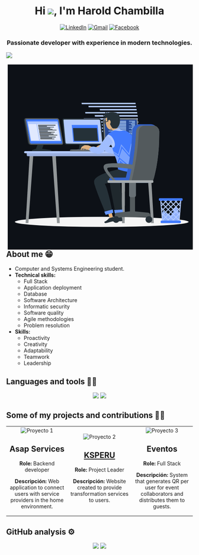 <h1 align="center">Hi <img src="https://media.giphy.com/media/hvRJCLFzcasrR4ia7z/giphy.gif" width="35">, I'm Harold Chambilla</h1>
<p align="center">
  <a href="https://www.linkedin.com/in/harold-chambilla" target="_blank"><img src="https://img.shields.io/badge/LinkedIn-%230077B5.svg?&style=flat-square&logo=linkedin&logoColor=white" alt="LinkedIn"></a>
  <a href="mailto:haroldchambillaramos@gmail.com" target="_blank"><img src="https://img.shields.io/badge/Gmail-D14836?.svg%?&style=flat-square&logo=gmail&logoColor=white" alt="Gmail"></a>
  <a href="https://www.facebook.com/haroldangel.chambillaramos/" target="_blank"><img src="https://img.shields.io/badge/Facebook-%231877F2.svg?&style=flat-square&logo=facebook&logoColor=white" alt="Facebook"></a>
</p>
<h3 align="center">Passionate developer with experience in modern technologies.</h3>


 <a href="https://github.com/DenverCoder1/readme-typing-svg"><img src="https://readme-typing-svg.herokuapp.com?lines=Computer+and+Systems+Engineering;Web+Developer;Always+learning+new+technologies&center=true&width=1000&height=30"></a>

<p><img align="right" src="https://raw.githubusercontent.com/SubhadeepZilong/SubhadeepZilong/main/icons/animation_500_kxa883sd.gif" alt="SubhadeepZilong" /></p>

## About me :grin:
<ul>
  <li>Computer and Systems Engineering student.</li>
  <li>
    <strong>Technical skills:</strong>
    <ul>
      <li>Full Stack</li>
      <li>Application deployment</li>
      <li>Database</li>
      <li>Software Architecture</li>
      <li>Informatic security</li>
      <li>Software quality</li>
      <li>Agile methodologies</li>
      <li>Problem resolution</li>
    </ul>
  </li>
  <li>
    <strong>Skills:</strong>
    <ul>
      <li>Proactivity</li>
      <li>Creativity</li>
      <li>Adaptability</li>
      <li>Teamwork</li>
      <li>Leadership</li>
    </ul>
  </li>
</ul>

## Languages ​​and tools :man_technologist:

<p align="center"> 
  <a href="https://skillicons.dev"><img src="https://skillicons.dev/icons?i=php,symfony,laravel,cs,dotnet,mongodb,postgres,mysql,html,css,js,bootstrap,vue,react,vscode" /></a>
  <a align="center" href="https://skillicons.dev"><img src="https://skillicons.dev/icons?i=visualstudio,github,git,linux,postman,webpack,figma" /></a>
</p>

## Some of my projects and contributions :man_office_worker:
<table>
  <tr>
    <td align="center" width="33%">
      <img src="https://i.imgur.com/g93w8HU.png" alt="Proyecto 1">
      <h2>Asap Services</h2>
      <p><strong>Role:</strong> Backend developer</p>
      <p><strong>Descripción:</strong> Web application to connect users with service providers in the home environment.</p>
    </td>
    <td align="center" width="34%">
      <img src="https://i.imgur.com/P4NHqKz.png" alt="Proyecto 2">
      <h2><a href="https://www.ksperu.com/">KSPERU</a></h2>
      <p><strong>Role:</strong> Project Leader</p>
      <p><strong>Descripción:</strong> Website created to provide transformation services to users.</p>
    </td>
    <td align="center" width="33%">
      <img src="https://i.imgur.com/sWzz0uf.png" alt="Proyecto 3">
      <h2>Eventos</h2>
      <p><strong>Role:</strong> Full Stack</p>
      <p><strong>Descripción:</strong> System that generates QR per user for event collaborators and distributes them to guests.</p>
    </td>
  </tr>
</table>

## GitHub analysis ⚙️
<p align="center">
  <img height="180em" src="https://github-readme-stats-eight-theta.vercel.app/api?username=harolditoc&show_icons=true&theme=algolia&include_all_commits=true&count_private=true"/>
  <img height="180em" src="https://github-readme-stats-eight-theta.vercel.app/api/top-langs/?username=harolditoc&layout=compact&langs_count=8&theme=algolia"/>
</p>

